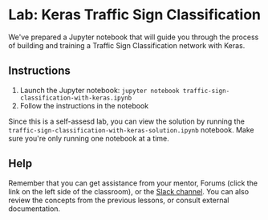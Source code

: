 # Lab: Keras Traffic Sign Classification




We've prepared a Jupyter notebook that will guide you through the process of building and training a Traffic Sign Classification network with Keras.


## Instructions

1. Launch the Jupyter notebook: `jupyter notebook traffic-sign-classification-with-keras.ipynb`
2. Follow the instructions in the notebook


Since this is a self-assesd lab, you can view the solution by running the `traffic-sign-classification-with-keras-solution.ipynb` notebook. Make sure you're only running one notebook at a time.

## Help
Remember that you can get assistance from your mentor, Forums (click the link on the left side of the classroom), or the [Slack channel](https://carnd.slack.com). You can also review the concepts from the previous lessons, or consult external documentation.
